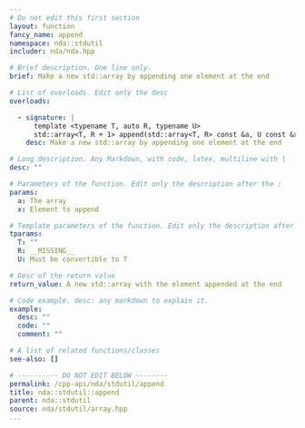 ```yaml
---
# Do not edit this first section
layout: function
fancy_name: append
namespace: nda::stdutil
includer: nda/nda.hpp

# Brief description. One line only.
brief: Make a new std::array by appending one element at the end

# List of overloads. Edit only the desc
overloads:

  - signature: |
      template <typename T, auto R, typename U>
      std::array<T, R + 1> append(std::array<T, R> const &a, U const &x)
    desc: Make a new std::array by appending one element at the end

# Long description. Any Markdown, with code, latex, multiline with |
desc: ""

# Parameters of the function. Edit only the description after the :
params:
  a: The array
  x: Element to append

# Template parameters of the function. Edit only the description after the :
tparams:
  T: ""
  R: __MISSING__
  U: Must be convertible to T

# Desc of the return value
return_value: A new std::array with the element appended at the end

# Code example. desc: any markdown to explain it.
example:
  desc: ""
  code: ""
  comment: ""

# A list of related functions/classes
see-also: []

# ---------- DO NOT EDIT BELOW --------
permalink: /cpp-api/nda/stdutil/append
title: nda::stdutil::append
parent: nda::stdutil
source: nda/stdutil/array.hpp
...
```


